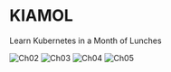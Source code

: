 # KIAMOL

Learn Kubernetes in a Month of Lunches

![Ch02](https://github.com/sixeyed/kiamol/workflows/Ch02%20Image%20Builds/badge.svg)
![Ch03](https://github.com/sixeyed/kiamol/workflows/Ch03%20Image%20Builds/badge.svg)
![Ch04](https://github.com/sixeyed/kiamol/workflows/Ch04%20Image%20Builds/badge.svg)
![Ch05](https://github.com/sixeyed/kiamol/workflows/Ch05%20Image%20Builds/badge.svg)